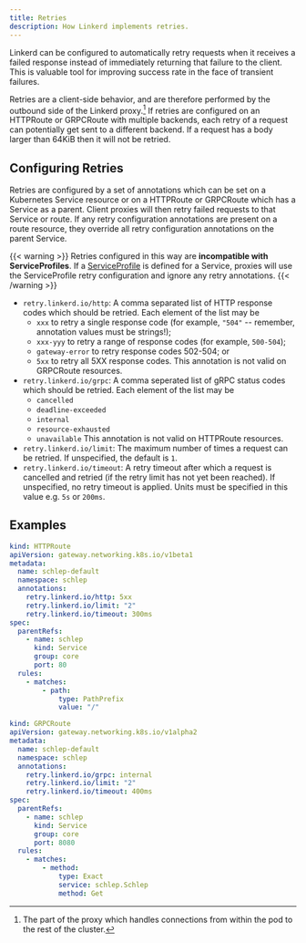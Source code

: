 ```yaml
---
title: Retries
description: How Linkerd implements retries.
---
```


Linkerd can be configured to automatically retry requests when it receives a
failed response instead of immediately returning that failure to the client.
This is valuable tool for improving success rate in the face of transient
failures.

Retries are a client-side behavior, and are therefore performed by the
outbound side of the Linkerd proxy.[^1] If retries are configured on an
HTTPRoute or GRPCRoute with multiple backends, each retry of a request can
potentially get sent to a different backend. If a request has a body larger than
64KiB then it will not be retried.

## Configuring Retries

Retries are configured by a set of annotations which can be set on a Kubernetes
Service resource or on a HTTPRoute or GRPCRoute which has a Service as a parent.
Client proxies will then retry failed requests to that Service or route. If any
retry configuration annotations are present on a route resource, they override
all retry configuration annotations on the parent Service.

{{< warning >}}
Retries configured in this way are **incompatible with ServiceProfiles**. If a
[ServiceProfile](../features/service-profiles/) is defined for a Service,
proxies will use the ServiceProfile retry configuration and ignore any retry
annotations.
{{< /warning >}}

+ `retry.linkerd.io/http`: A comma separated list of HTTP response codes which
should be retried. Each element of the list may be
  + `xxx` to retry a single response code (for example, `"504"` -- remember,
    annotation values must be strings!);
  + `xxx-yyy` to retry a range of response codes (for example, `500-504`);
  + `gateway-error` to retry response codes 502-504; or
  + `5xx` to retry all 5XX response codes.
This annotation is not valid on GRPCRoute resources.
+ `retry.linkerd.io/grpc`: A comma seperated list of gRPC status codes which
should be retried. Each element of the list may be
  + `cancelled`
  + `deadline-exceeded`
  + `internal`
  + `resource-exhausted`
  + `unavailable`
This annotation is not valid on HTTPRoute resources.
+ `retry.linkerd.io/limit`: The maximum number of times a request can be
retried. If unspecified, the default is `1`.
+ `retry.linkerd.io/timeout`: A retry timeout after which a request is cancelled
and retried (if the retry limit has not yet been reached). If unspecified, no
retry timeout is applied. Units must be specified in this value e.g. `5s` or
`200ms`.

## Examples

```yaml
kind: HTTPRoute
apiVersion: gateway.networking.k8s.io/v1beta1
metadata:
  name: schlep-default
  namespace: schlep
  annotations:
    retry.linkerd.io/http: 5xx
    retry.linkerd.io/limit: "2"
    retry.linkerd.io/timeout: 300ms
spec:
  parentRefs:
    - name: schlep
      kind: Service
      group: core
      port: 80
  rules:
    - matches:
        - path:
            type: PathPrefix
            value: "/"
```

```yaml
kind: GRPCRoute
apiVersion: gateway.networking.k8s.io/v1alpha2
metadata:
  name: schlep-default
  namespace: schlep
  annotations:
    retry.linkerd.io/grpc: internal
    retry.linkerd.io/limit: "2"
    retry.linkerd.io/timeout: 400ms
spec:
  parentRefs:
    - name: schlep
      kind: Service
      group: core
      port: 8080
  rules:
    - matches:
        - method:
            type: Exact
            service: schlep.Schlep
            method: Get
```

[^1]: The part of the proxy which handles connections from within the pod to the
    rest of the cluster.

